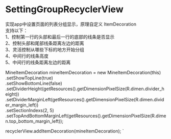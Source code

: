 # SettingGroupRecyclerView
实现app中设置页面的列表分组显示，原理自定义 ItemDecoration  
支持以下：  
1、控制第一行的头部和最后一行的底部的线条是否显示  
2、控制头部和尾部线条距离左边的距离  
3、灵活控制从哪些下标的地方开始分组  
4、中间行的线条高度  
5、中间行的线条距离左边的距离  


  MineItemDecoration mineItemDecoration = new MineItemDecoration(this)  
                 .setShowTopLine(true)  
                 .setShowBottomLine(false)  
                 .setDividerHeight(getResources().getDimensionPixelSize(R.dimen.divider_height))  
                .setDividerMarginLeft(getResources().getDimensionPixelSize(R.dimen.divider_margin_left))  
                .setSectionIndexs(2, 5)  
                .setTopAndBottomMarginLeft(getResources().getDimensionPixelSize(R.dimen.top_bottom_margin_left));  

recyclerView.addItemDecoration(mineItemDecoration);
`
